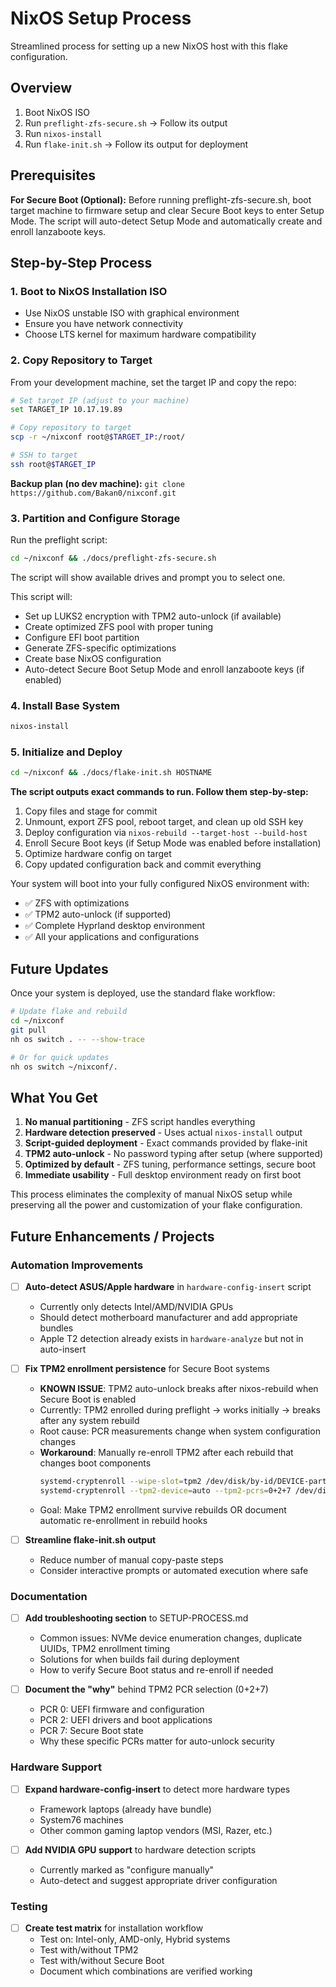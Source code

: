 # NixOS Setup Process

Streamlined process for setting up a new NixOS host with this flake configuration.

## Overview

1. Boot NixOS ISO
2. Run `preflight-zfs-secure.sh` → Follow its output
3. Run `nixos-install`
4. Run `flake-init.sh` → Follow its output for deployment

## Prerequisites

**For Secure Boot (Optional):**
Before running preflight-zfs-secure.sh, boot target machine to firmware setup and clear Secure Boot keys to enter Setup Mode. The script will auto-detect Setup Mode and automatically create and enroll lanzaboote keys.

## Step-by-Step Process

### 1. Boot to NixOS Installation ISO

- Use NixOS unstable ISO with graphical environment
- Ensure you have network connectivity
- Choose LTS kernel for maximum hardware compatibility

### 2. Copy Repository to Target

From your development machine, set the target IP and copy the repo:

```bash
# Set target IP (adjust to your machine)
set TARGET_IP 10.17.19.89

# Copy repository to target
scp -r ~/nixconf root@$TARGET_IP:/root/

# SSH to target
ssh root@$TARGET_IP
```

**Backup plan (no dev machine):** `git clone https://github.com/Bakan0/nixconf.git`

### 3. Partition and Configure Storage

Run the preflight script:

```bash
cd ~/nixconf && ./docs/preflight-zfs-secure.sh
```

The script will show available drives and prompt you to select one.

This script will:
- Set up LUKS2 encryption with TPM2 auto-unlock (if available)
- Create optimized ZFS pool with proper tuning
- Configure EFI boot partition
- Generate ZFS-specific optimizations
- Create base NixOS configuration
- Auto-detect Secure Boot Setup Mode and enroll lanzaboote keys (if enabled)

### 4. Install Base System

```bash
nixos-install
```

### 5. Initialize and Deploy

```bash
cd ~/nixconf && ./docs/flake-init.sh HOSTNAME
```

**The script outputs exact commands to run. Follow them step-by-step:**

1. Copy files and stage for commit
2. Unmount, export ZFS pool, reboot target, and clean up old SSH key
3. Deploy configuration via `nixos-rebuild --target-host --build-host`
4. Enroll Secure Boot keys (if Setup Mode was enabled before installation)
5. Optimize hardware config on target
6. Copy updated configuration back and commit everything

Your system will boot into your fully configured NixOS environment with:
- ✅ ZFS with optimizations
- ✅ TPM2 auto-unlock (if supported)
- ✅ Complete Hyprland desktop environment
- ✅ All your applications and configurations

## Future Updates

Once your system is deployed, use the standard flake workflow:

```bash
# Update flake and rebuild
cd ~/nixconf
git pull
nh os switch . -- --show-trace

# Or for quick updates
nh os switch ~/nixconf/.
```

## What You Get

1. **No manual partitioning** - ZFS script handles everything
2. **Hardware detection preserved** - Uses actual `nixos-install` output
3. **Script-guided deployment** - Exact commands provided by flake-init
4. **TPM2 auto-unlock** - No password typing after setup (where supported)
5. **Optimized by default** - ZFS tuning, performance settings, secure boot
6. **Immediate usability** - Full desktop environment ready on first boot

This process eliminates the complexity of manual NixOS setup while preserving all the power and customization of your flake configuration.

## Future Enhancements / Projects

### Automation Improvements
- [ ] **Auto-detect ASUS/Apple hardware** in `hardware-config-insert` script
  - Currently only detects Intel/AMD/NVIDIA GPUs
  - Should detect motherboard manufacturer and add appropriate bundles
  - Apple T2 detection already exists in `hardware-analyze` but not in auto-insert

- [ ] **Fix TPM2 enrollment persistence** for Secure Boot systems
  - **KNOWN ISSUE**: TPM2 auto-unlock breaks after nixos-rebuild when Secure Boot is enabled
  - Currently: TPM2 enrolled during preflight → works initially → breaks after any system rebuild
  - Root cause: PCR measurements change when system configuration changes
  - **Workaround**: Manually re-enroll TPM2 after each rebuild that changes boot components
    ```bash
    systemd-cryptenroll --wipe-slot=tpm2 /dev/disk/by-id/DEVICE-part2
    systemd-cryptenroll --tpm2-device=auto --tpm2-pcrs=0+2+7 /dev/disk/by-id/DEVICE-part2
    ```
  - Goal: Make TPM2 enrollment survive rebuilds OR document automatic re-enrollment in rebuild hooks

- [ ] **Streamline flake-init.sh output**
  - Reduce number of manual copy-paste steps
  - Consider interactive prompts or automated execution where safe

### Documentation
- [ ] **Add troubleshooting section** to SETUP-PROCESS.md
  - Common issues: NVMe device enumeration changes, duplicate UUIDs, TPM2 enrollment timing
  - Solutions for when builds fail during deployment
  - How to verify Secure Boot status and re-enroll if needed

- [ ] **Document the "why"** behind TPM2 PCR selection (0+2+7)
  - PCR 0: UEFI firmware and configuration
  - PCR 2: UEFI drivers and boot applications
  - PCR 7: Secure Boot state
  - Why these specific PCRs matter for auto-unlock security

### Hardware Support
- [ ] **Expand hardware-config-insert** to detect more hardware types
  - Framework laptops (already have bundle)
  - System76 machines
  - Other common gaming laptop vendors (MSI, Razer, etc.)

- [ ] **Add NVIDIA GPU support** to hardware detection scripts
  - Currently marked as "configure manually"
  - Auto-detect and suggest appropriate driver configuration

### Testing
- [ ] **Create test matrix** for installation workflow
  - Test on: Intel-only, AMD-only, Hybrid systems
  - Test with/without TPM2
  - Test with/without Secure Boot
  - Document which combinations are verified working
